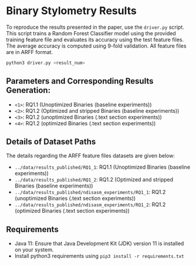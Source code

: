 # Binary Stylometry Results

To reproduce the results presented in the paper, use the `driver.py` script. This script trains a Random Forest Classifier model using the provided training feature file and evaluates its accuracy using the test feature files. The average accuracy is computed using 9-fold validation. All feature files are in ARFF format.

```bash
python3 driver.py <result_num> 
```

## Parameters and Corresponding Results Generation:

- ```<1>```: RQ1.1 (Unoptimized Binaries (baseline experiments))
- ```<2>```: RQ1.2 (Optimized and stripped Binaries (baseline experiments))
- ```<3>```: RQ1.2 (unoptimized Binaries (.text section experiments))
- ```<4>```: RQ1.2 (optimized Binaries (.text section experiments))

## Details of Dataset Paths

The details regarding the ARFF feature files datasets are given below:

- ```../data/results_published/RQ1_1```: RQ1.1 (Unoptimized Binaries (baseline experiments))
- ```../data/results_published/RQ1_2```: RQ1.2 (Optimized and stripped Binaries (baseline experiments))
- ```../data/results_published/ndisasm_experiments/RQ1_1```: RQ1.2 (unoptimized Binaries (.text section experiments))
- ```../data/results_published/ndisasm_experiments/RQ1_2```: RQ1.2 (optimized Binaries (.text section experiments))

## Requirements

- Java 11: Ensure that Java Development Kit (JDK) version 11 is installed on your system.
- Install python3 requirements using `pip3 install -r requirements.txt`
